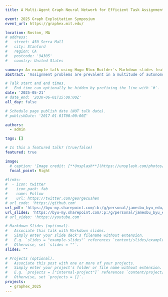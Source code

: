 ```yaml
---
title: A Multi-Agent Graph Neural Network for Efficient Task Assignments

event: 2025 Graph Exploitation Symposium
event_url: https://graphex.mit.edu/

location: Boston, MA
# address:
#   street: 450 Serra Mall
#   city: Stanford
#   region: CA
#   postcode: '94305'
#   country: United States

summary: An example talk using Hugo Blox Builder's Markdown slides feature.
abstract: 'Assignment problems are prevalent in a multitude of autonomous agent and artificial intelligence (AI) contexts, where the learning task involves mapping elements from a domain set to a range set. While current state-of-the-art machine learning solutions employ graph neural networks (GNNs) on bipartite agent-task graphs, these approaches frequently fall short when addressing more complex constraints and objectives. To broaden the utility of GNNs for a wider variety of assignment problems, we introduce MAGNET -- a novel Multi-Agent Graph Neural network designed for Efficient Task assignment. MAGNET is composed of three integral components that together deliver enhanced performance: (1) a pre-processor that expands the bipartite graph such that it is amenable to multi-task assignment, (2) an edge-centric GNN, enabled through a line graph transformation, which generates candidate assignments, and (3) a post-processor that filters these candidate assignments to ensure they meet the feasibility criteria. Recognizing that the line graph transformation can affect execution time, we enhance MAGNET''s efficiency by incorporating an inference-time pruning strategy. This strategy leverages both GNN scoring and sparsification techniques to streamline the assignment process. Experimental evaluations demonstrate that MAGNET delivers substantial performance improvements over previous GNN-based and heuristic methods, and notably reduces execution time by several orders of magnitude compared to state-of-the-art commercial solvers.'

# Talk start and end times.
#   End time can optionally be hidden by prefixing the line with `#`.
date: '2025-05-21'
# date_end: '2030-06-01T15:00:00Z'
all_day: false

# Schedule page publish date (NOT talk date).
# publishDate: '2017-01-01T00:00:00Z'

authors:
  - admin

tags: []

# Is this a featured talk? (true/false)
featured: true

image:
  # caption: 'Image credit: [**Unsplash**](https://unsplash.com/photos/bzdhc5b3Bxs)'
  focal_point: Right

#links:
#  - icon: twitter
#    icon_pack: fab
#    name: Follow
#    url: https://twitter.com/georgecushen
# url_code: 'https://github.com'
url_pdf: 'https://byu-my.sharepoint.com/:b:/g/personal/jamesbu_byu_edu/EcejqTdxmklHtBdwiaSADgUBUaRjRryyM7UhLmnqjDgSYg?e=fdT2GV'
url_slides: 'https://byu-my.sharepoint.com/:p:/g/personal/jamesbu_byu_edu/EQpCRTMhBD1FjGNL9FzP9CcBeYPNq4qqt7m6j_0w_Es2lg?e=IOhqBT'
# url_video: 'https://youtube.com'

# Markdown Slides (optional).
#   Associate this talk with Markdown slides.
#   Simply enter your slide deck's filename without extension.
#   E.g. `slides = "example-slides"` references `content/slides/example-slides.md`.
#   Otherwise, set `slides = ""`.
slides: ""

# Projects (optional).
#   Associate this post with one or more of your projects.
#   Simply enter your project's folder or file name without extension.
#   E.g. `projects = ["internal-project"]` references `content/project/deep-learning/index.md`.
#   Otherwise, set `projects = []`.
projects:
  - graphex_2025
---
```


<!-- {{% callout note %}}
Click on the **Slides** button above to view the built-in slides feature.
{{% /callout %}}

Slides can be added in a few ways:

- **Create** slides using Hugo Blox Builder's [_Slides_](https://docs.hugoblox.com/reference/content-types/) feature and link using `slides` parameter in the front matter of the talk file
- **Upload** an existing slide deck to `static/` and link using `url_slides` parameter in the front matter of the talk file
- **Embed** your slides (e.g. Google Slides) or presentation video on this page using [shortcodes](https://docs.hugoblox.com/reference/markdown/).

Further event details, including [page elements](https://docs.hugoblox.com/reference/markdown/) such as image galleries, can be added to the body of this page. -->
